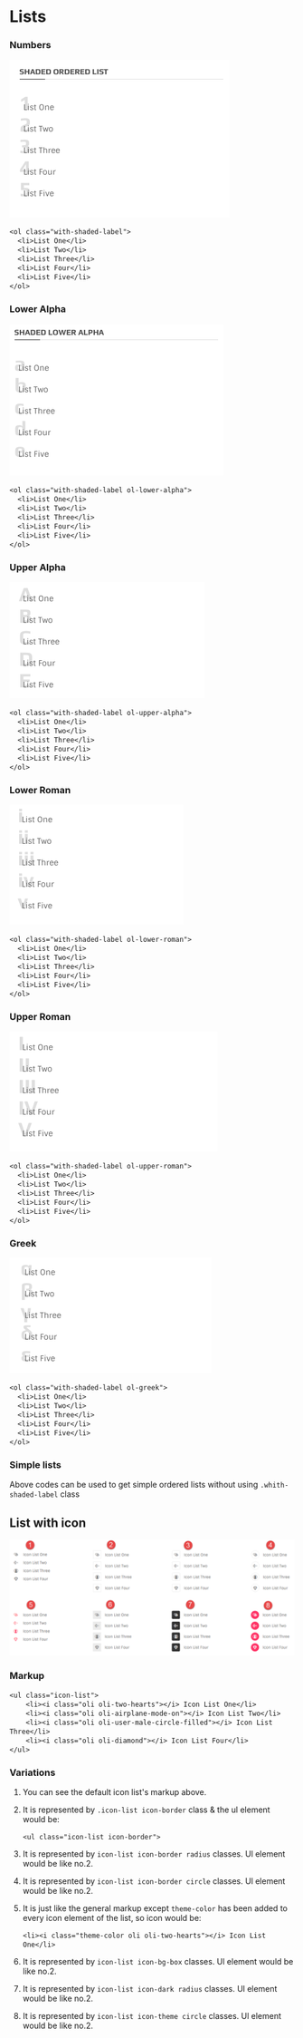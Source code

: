 # Lists

### Numbers

![](../.gitbook/assets/lists-1.png)

```text
<ol class="with-shaded-label">
  <li>List One</li>
  <li>List Two</li>
  <li>List Three</li>
  <li>List Four</li>
  <li>List Five</li>
</ol>
```

### Lower Alpha

![](../.gitbook/assets/list-2.png)

```text
<ol class="with-shaded-label ol-lower-alpha">
  <li>List One</li>
  <li>List Two</li>
  <li>List Three</li>
  <li>List Four</li>
  <li>List Five</li>
</ol>
```

### Upper Alpha

![](../.gitbook/assets/lists-3.png)

```text
<ol class="with-shaded-label ol-upper-alpha">
  <li>List One</li>
  <li>List Two</li>
  <li>List Three</li>
  <li>List Four</li>
  <li>List Five</li>
</ol>
```

### Lower Roman

![](../.gitbook/assets/lists-4.png)

```text
<ol class="with-shaded-label ol-lower-roman">
  <li>List One</li>
  <li>List Two</li>
  <li>List Three</li>
  <li>List Four</li>
  <li>List Five</li>
</ol>
```

### Upper Roman

![](../.gitbook/assets/lists-5.png)

```text
<ol class="with-shaded-label ol-upper-roman">
  <li>List One</li>
  <li>List Two</li>
  <li>List Three</li>
  <li>List Four</li>
  <li>List Five</li>
</ol>
```

### Greek

![](../.gitbook/assets/lists-6.png)

```text
<ol class="with-shaded-label ol-greek">
  <li>List One</li>
  <li>List Two</li>
  <li>List Three</li>
  <li>List Four</li>
  <li>List Five</li>
</ol>
```

### Simple lists

Above codes can be used to get simple ordered lists without using `.whith-shaded-label` class

## List with icon

![Icon lists](../.gitbook/assets/icon-lists.png)

### Markup

```text
<ul class="icon-list">
    <li><i class="oli oli-two-hearts"></i> Icon List One</li>
    <li><i class="oli oli-airplane-mode-on"></i> Icon List Two</li>
    <li><i class="oli oli-user-male-circle-filled"></i> Icon List Three</li>
    <li><i class="oli oli-diamond"></i> Icon List Four</li>
</ul>
```

### Variations

1. You can see the default icon list's markup above.
2. It is represented by `.icon-list icon-border` class & the ul element would be:

   ```text
   <ul class="icon-list icon-border">
   ```

3. It is represented by `icon-list icon-border radius` classes. Ul element would be like no.2.
4. It is represented by `icon-list icon-border circle` classes. Ul element would be like no.2.
5. It is just like the general markup except `theme-color` has been added to every icon element of the list, so icon would be:

   ```text
   <li><i class="theme-color oli oli-two-hearts"></i> Icon List One</li>
   ```

6. It is represented by `icon-list icon-bg-box` classes. Ul element would be like no.2.
7. It is represented by `icon-list icon-dark radius` classes. Ul element would be like no.2.
8. It is represented by `icon-list icon-theme circle` classes. Ul element would be like no.2.


